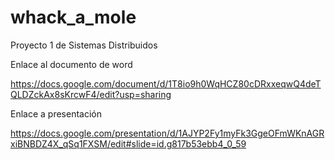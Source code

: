 # whack_a_mole
Proyecto 1 de Sistemas Distribuidos

Enlace al documento de word

https://docs.google.com/document/d/1T8io9h0WqHCZ80cDRxxeqwQ4deTQLDZckAx8sKrcwF4/edit?usp=sharing

Enlace a presentación 

https://docs.google.com/presentation/d/1AJYP2Fy1myFk3GgeOFmWKnAGRxiBNBDZ4X_qSq1FXSM/edit#slide=id.g817b53ebb4_0_59
